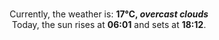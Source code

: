 <p  align="center"><br/>Currently, the weather is: <b> 17°C, <i>overcast clouds</i></b></br>Today, the sun rises at <b>06:01</b> and sets at <b>18:12</b>.</p>